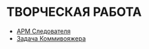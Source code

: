 # ТВОРЧЕСКАЯ РАБОТА
+ [АРМ Следователя](https://github.com/garbuzilia/creative_work/releases/tag/Crime_Searcher)
+ [Задача Коммивояжера](https://github.com/garbuzilia/creative_work/releases/tag/Komi)
